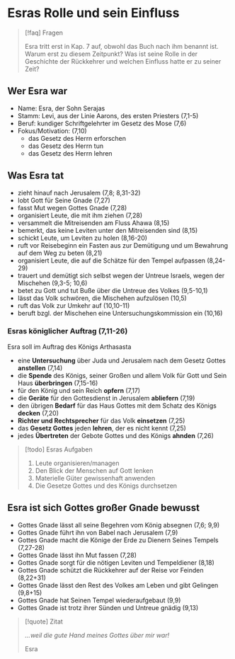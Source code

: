 # Esras Rolle und sein Einfluss

> [!faq] Fragen
> 
> Esra tritt erst in Kap. 7 auf, obwohl das Buch nach ihm benannt ist. Warum erst zu diesem Zeitpunkt? Was ist seine Rolle in der Geschichte der Rückkehrer und welchen Einfluss hatte er zu seiner Zeit?

## Wer Esra war

- Name: Esra, der Sohn Serajas
- Stamm: Levi, aus der Linie Aarons, des ersten Priesters (7,1-5)
- Beruf: kundiger Schriftgelehrter im Gesetz des Mose (7,6)
- Fokus/Motivation: (7,10)
	- das Gesetz des Herrn erforschen
	- das Gesetz des Herrn tun
	- das Gesetz des Herrn lehren

## Was Esra tat

- zieht hinauf nach Jerusalem (7,8; 8,31-32)
- lobt Gott für Seine Gnade (7,27)
- fasst Mut wegen Gottes Gnade (7,28)
- organisiert Leute, die mit ihm ziehen (7,28)
- versammelt die Mitreisenden am Fluss Ahawa (8,15)
- bemerkt, das keine Leviten unter den Mitreisenden sind (8,15)
- schickt Leute, um Leviten zu holen (8,16-20)
- ruft vor Reisebeginn ein Fasten aus zur Demütigung und um Bewahrung auf dem Weg zu beten (8,21)
- organisiert Leute, die auf die Schätze für den Tempel aufpassen (8,24-29)
- trauert und demütigt sich selbst wegen der Untreue Israels, wegen der Mischehen (9,3-5; 10,6)
- betet zu Gott und tut Buße über die Untreue des Volkes (9,5-10,1)
- lässt das Volk schwören, die Mischehen aufzulösen (10,5)
- ruft das Volk zur Umkehr auf (10,10-11)
- beruft bzgl. der Mischehen eine Untersuchungskommission ein (10,16)

### Esras königlicher Auftrag (7,11-26)

Esra soll im Auftrag des Königs Arthasasta

- eine **Untersuchung** über Juda und Jerusalem nach dem Gesetz Gottes **anstellen** (7,14)
- die **Spende** des Königs, seiner Großen und allem Volk für Gott und Sein Haus **überbringen** (7,15-16)
- für den König und sein Reich **opfern** (7,17)
- die **Geräte** für den Gottesdienst in Jerusalem **abliefern** (7,19)
- den übrigen **Bedarf** für das Haus Gottes mit dem Schatz des Königs **decken** (7,20)
- **Richter und Rechtsprecher** für das Volk **einsetzen** (7,25)
- das **Gesetz Gottes** jeden **lehren**, der es nicht kennt (7,25)
- jedes **Übertreten** der Gebote Gottes und des Königs **ahnden** (7,26)

> [!todo] Esras Aufgaben
> 
> 1. Leute organisieren/managen
> 2. Den Blick der Menschen auf Gott lenken
> 3. Materielle Güter gewissenhaft anwenden
> 4. Die Gesetze Gottes und des Königs durchsetzen

## Esra ist sich Gottes großer Gnade bewusst

- Gottes Gnade lässt all seine Begehren vom König absegnen (7,6; 9,9)
- Gottes Gnade führt ihn von Babel nach Jerusalem (7,9)
- Gottes Gnade macht die Könige der Erde zu Dienern Seines Tempels (7,27-28)
- Gottes Gnade lässt ihn Mut fassen (7,28)
- Gottes Gnade sorgt für die nötigen Leviten und Tempeldiener (8,18)
- Gottes Gnade schützt die Rückkehrer auf der Reise vor Feinden (8,22+31)
- Gottes Gnade lässt den Rest des Volkes am Leben und gibt Gelingen (9,8+15)
- Gottes Gnade hat Seinen Tempel wiederaufgebaut (9,9)
- Gottes Gnade ist trotz ihrer Sünden und Untreue gnädig (9,13)

> [!quote] Zitat
> 
> *...weil die gute Hand meines Gottes über mir war!*
> 
> Esra

